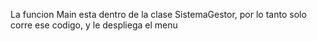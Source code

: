 La funcion Main esta dentro de la clase SistemaGestor, por lo tanto solo corre ese codigo, y le despliega el menu
